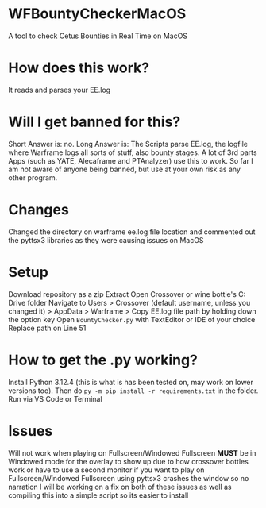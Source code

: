 # WFBountyCheckerMacOS
A tool to check Cetus Bounties in Real Time on MacOS

# How does this work?
It reads and parses your EE.log

# Will I get banned for this?
Short Answer is: no.
Long Answer is: The Scripts parse EE.log, the logfile where Warframe logs all sorts of stuff, also bounty stages. A lot of 3rd parts Apps (such as YATE, Alecaframe and PTAnalyzer) use this to work. So far I am not aware of anyone being banned, but use at your own risk as any other program. 

# Changes
Changed the directory on warframe ee.log file location and commented out the pyttsx3 libraries as they were causing issues on MacOS

# Setup
Download repository as a zip
Extract
Open Crossover or wine bottle's C: Drive folder
Navigate to Users > Crossover (default username, unless you changed it) > AppData > Warframe > Copy EE.log file path by holding down the option key
Open `BountyChecker.py` with TextEditor or IDE of your choice
Replace path on Line 51


# How to get the .py working?
Install Python 3.12.4 (this is what is has been tested on, may work on lower versions too). Then do `py -m pip install -r requirements.txt` in the folder.
Run via VS Code or Terminal 

# Issues
Will not work when playing on Fullscreen/Windowed Fullscreen **MUST** be in Windowed mode for the overlay to show up due to how crossover bottles work or have to use a second monitor if you want to play on Fullscreen/Windowed Fullscreen
using pyttsx3 crashes the window so no narration
I will be working on a fix on both of these issues as well as compiling this into a simple script so its easier to install
